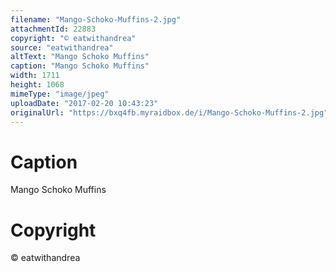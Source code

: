 ```yaml
---
filename: "Mango-Schoko-Muffins-2.jpg"
attachmentId: 22883
copyright: "© eatwithandrea"
source: "eatwithandrea"
altText: "Mango Schoko Muffins"
caption: "Mango Schoko Muffins"
width: 1711
height: 1068
mimeType: "image/jpeg"
uploadDate: "2017-02-20 10:43:23"
originalUrl: "https://bxq4fb.myraidbox.de/i/Mango-Schoko-Muffins-2.jpg"
---
```


# Caption

Mango Schoko Muffins

# Copyright

© eatwithandrea
